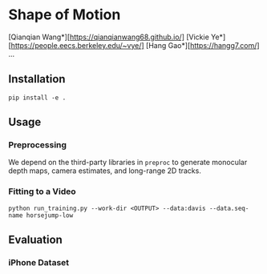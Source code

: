 # Shape of Motion
[Qianqian Wang*][https://qianqianwang68.github.io/] [Vickie Ye*][https://people.eecs.berkeley.edu/~vye/] [Hang Gao*][https://hangg7.com/] ...

## Installation

```
pip install -e .
```

## Usage

### Preprocessing
We depend on the third-party libraries in `preproc` to generate monocular depth maps, camera estimates, and long-range 2D tracks. 

### Fitting to a Video

```
python run_training.py --work-dir <OUTPUT> --data:davis --data.seq-name horsejump-low
```

## Evaluation

### iPhone Dataset
